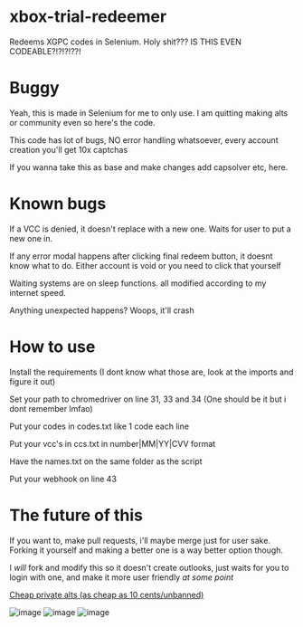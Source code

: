 # xbox-trial-redeemer
Redeems XGPC codes in Selenium. Holy shit??? IS THIS EVEN CODEABLE?!?!?!??!

# Buggy
Yeah, this is made in Selenium for me to only use. I am quitting making alts or community even so here's the code.

This code has lot of bugs, NO error handling whatsoever, every account creation you'll get 10x captchas

If you wanna take this as base and make changes add capsolver etc, here.

# Known bugs
If a VCC is denied, it doesn't replace with a new one. Waits for user to put a new one in.

If any error modal happens after clicking final redeem button, it doesnt know what to do. Either account is void or you need to click that yourself

Waiting systems are on sleep functions. all modified according to my internet speed.

Anything unexpected happens? Woops, it'll crash 


# How to use
Install the requirements (I dont know what those are, look at the imports and figure it out)

Set your path to chromedriver on line 31, 33 and 34 (One should be it but i dont remember lmfao)

Put your codes in codes.txt like 1 code each line

Put your vcc's in ccs.txt in number|MM|YY|CVV format

Have the names.txt on the same folder as the script

Put your webhook on line 43


# The future of this
If you want to, make pull requests, i'll maybe merge just for user sake. Forking it yourself and making a better one is a way better option though.

I *will* fork and modify this so it doesn't create outlooks, just waits for you to login with one, and make it more user friendly *at some point*

[Cheap private alts (as cheap as 10 cents/unbanned)](https://discord.gg/JXR8HYNMuV)

![image](https://github.com/user-attachments/assets/7fbf3cf0-89a0-4f8d-80b3-7399c5d194d4)
![image](https://github.com/user-attachments/assets/26e2131f-d088-42ac-b691-8a5cbbea77ef)
![image](https://github.com/user-attachments/assets/30d84568-16ef-492c-99cd-d03c0ba7b092)
